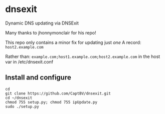 # dnsexit
Dynamic DNS updating via DNSExit

Many thanks to jhonnymonclair for his repo!

This repo only contains a minor fix for updating just <em>one</em> A record:
```host2.example.com```

Rather than:
```example.com;host1.example.com;host2.example.com```
in the host var in /etc/dnsexit.conf

## Install and configure ##
```
cd
git clone https://github.com/CaptBV/dnsexit.git
cd ~/dnsexit
chmod 755 setup.py; chmod 755 ipUpdate.py
sudo ./setup.py
```
